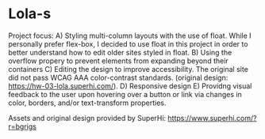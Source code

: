 # Lola-s
Project focus: 
A) Styling multi-column layouts with the use of float. While I personally prefer flex-box, I decided to use float in this project in order to better understand how to edit older sites styled in float. 
B) Using the overflow propery to prevent elements from expanding beyond their containers 
C) Editing the design to improve accessibility. The original site did not pass WCAG AAA color-contrast standards. (original design: https://hw-03-lola.superhi.com/). 
D) Responsive design
E) Providng visual feedback to the user upon hovering over a button or link via changes in color, borders, and/or text-transform properties.

Assets and original design provided by SuperHi: https://www.superhi.com/?r=bgrigs
